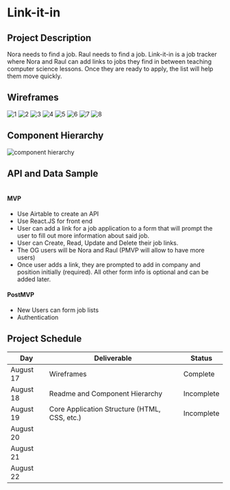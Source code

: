 # Link-it-in

## Project Description

Nora needs to find a job. Raul needs to find a job. Link-it-in is a job tracker where Nora and Raul can add links to jobs they find in between teaching computer science lessons. Once they are ready to apply, the list will help them move quickly. 

## Wireframes
![1](https://res.cloudinary.com/alienora/image/upload/v1629328554/Web_1920_1_badtos.png)
![2](https://res.cloudinary.com/alienora/image/upload/v1629328574/Web_1920_2_vm41dw.png)
![3](https://res.cloudinary.com/alienora/image/upload/v1629328574/Web_1920_6_xfglm9.png)
![4](https://res.cloudinary.com/alienora/image/upload/v1629328574/Web_1920_4_swocfo.png)
![5](https://res.cloudinary.com/alienora/image/upload/v1629328575/Web_1920_3_xjz1tj.png)
![6](https://res.cloudinary.com/alienora/image/upload/v1629328574/Web_1920_5_ebasy2.png)
![7](https://res.cloudinary.com/alienora/image/upload/v1629328575/Web_1920_7_cciubt.png)
![8](https://res.cloudinary.com/alienora/image/upload/v1629328574/Web_1920_9_ubhcnr.png)


## Component Hierarchy
![component hierarchy](https://res.cloudinary.com/alienora/image/upload/v1629383433/Screen_Shot_2021-08-19_at_9.30.16_AM_j0h8ks.png)

## API and Data Sample

```

```

#### MVP 

- Use Airtable to create an API
- Use React.JS for front end 
- User can add a link for a job application to a form that will prompt the user to fill out more information about said job. 
- User can Create, Read, Update and Delete their job links. 
- The OG users will be Nora and Raul (PMVP will allow to have more users)
- Once user adds a link, they are prompted to add in company and position initially (required). All other form info is optional and can be added later.

#### PostMVP  

- New Users can form job lists
- Authentication

## Project Schedule


|  Day | Deliverable | Status
|---|---| ---|
|August 17| Wireframes | Complete
|August 18| Readme and Component Hierarchy| Incomplete
|August 19| Core Application Structure (HTML, CSS, etc.) | Incomplete
|August 20| 
|August 21| 
|August 22| 


